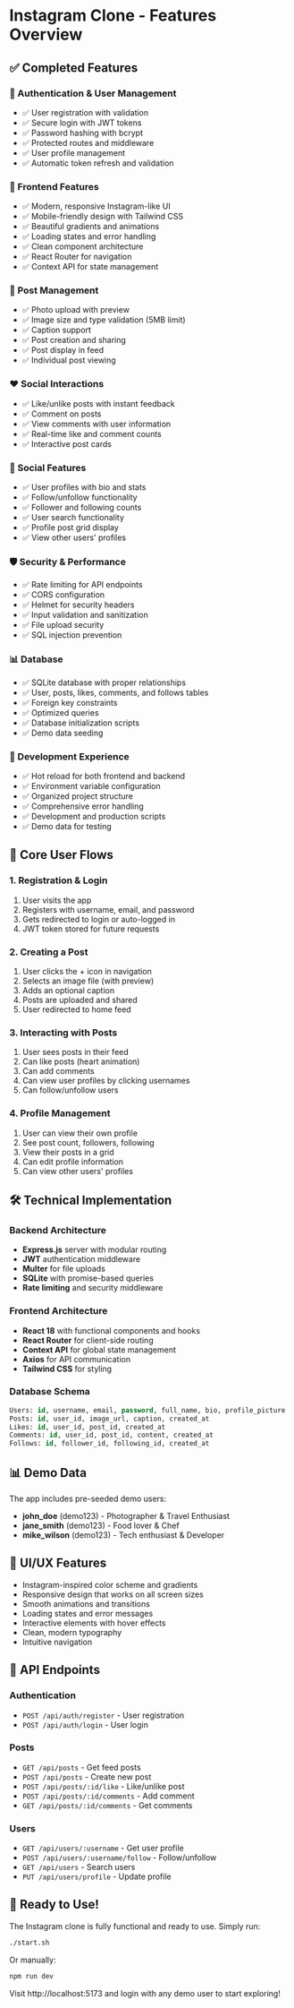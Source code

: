 # Instagram Clone - Features Overview

## ✅ Completed Features

### 🔐 Authentication & User Management
- ✅ User registration with validation
- ✅ Secure login with JWT tokens
- ✅ Password hashing with bcrypt
- ✅ Protected routes and middleware
- ✅ User profile management
- ✅ Automatic token refresh and validation

### 📱 Frontend Features
- ✅ Modern, responsive Instagram-like UI
- ✅ Mobile-friendly design with Tailwind CSS
- ✅ Beautiful gradients and animations
- ✅ Loading states and error handling
- ✅ Clean component architecture
- ✅ React Router for navigation
- ✅ Context API for state management

### 📸 Post Management
- ✅ Photo upload with preview
- ✅ Image size and type validation (5MB limit)
- ✅ Caption support
- ✅ Post creation and sharing
- ✅ Post display in feed
- ✅ Individual post viewing

### ❤️ Social Interactions
- ✅ Like/unlike posts with instant feedback
- ✅ Comment on posts
- ✅ View comments with user information
- ✅ Real-time like and comment counts
- ✅ Interactive post cards

### 👥 Social Features
- ✅ User profiles with bio and stats
- ✅ Follow/unfollow functionality
- ✅ Follower and following counts
- ✅ User search functionality
- ✅ Profile post grid display
- ✅ View other users' profiles

### 🛡️ Security & Performance
- ✅ Rate limiting for API endpoints
- ✅ CORS configuration
- ✅ Helmet for security headers
- ✅ Input validation and sanitization
- ✅ File upload security
- ✅ SQL injection prevention

### 📊 Database
- ✅ SQLite database with proper relationships
- ✅ User, posts, likes, comments, and follows tables
- ✅ Foreign key constraints
- ✅ Optimized queries
- ✅ Database initialization scripts
- ✅ Demo data seeding

### 🚀 Development Experience
- ✅ Hot reload for both frontend and backend
- ✅ Environment variable configuration
- ✅ Organized project structure
- ✅ Comprehensive error handling
- ✅ Development and production scripts
- ✅ Demo data for testing

## 🎯 Core User Flows

### 1. Registration & Login
1. User visits the app
2. Registers with username, email, and password
3. Gets redirected to login or auto-logged in
4. JWT token stored for future requests

### 2. Creating a Post
1. User clicks the + icon in navigation
2. Selects an image file (with preview)
3. Adds an optional caption
4. Posts are uploaded and shared
5. User redirected to home feed

### 3. Interacting with Posts
1. User sees posts in their feed
2. Can like posts (heart animation)
3. Can add comments
4. Can view user profiles by clicking usernames
5. Can follow/unfollow users

### 4. Profile Management
1. User can view their own profile
2. See post count, followers, following
3. View their posts in a grid
4. Can edit profile information
5. Can view other users' profiles

## 🛠️ Technical Implementation

### Backend Architecture
- **Express.js** server with modular routing
- **JWT** authentication middleware
- **Multer** for file uploads
- **SQLite** with promise-based queries
- **Rate limiting** and security middleware

### Frontend Architecture
- **React 18** with functional components and hooks
- **React Router** for client-side routing
- **Context API** for global state management
- **Axios** for API communication
- **Tailwind CSS** for styling

### Database Schema
```sql
Users: id, username, email, password, full_name, bio, profile_picture
Posts: id, user_id, image_url, caption, created_at
Likes: id, user_id, post_id, created_at
Comments: id, user_id, post_id, content, created_at
Follows: id, follower_id, following_id, created_at
```

## 📊 Demo Data

The app includes pre-seeded demo users:
- **john_doe** (demo123) - Photographer & Travel Enthusiast
- **jane_smith** (demo123) - Food lover & Chef  
- **mike_wilson** (demo123) - Tech enthusiast & Developer

## 🎨 UI/UX Features

- Instagram-inspired color scheme and gradients
- Responsive design that works on all screen sizes
- Smooth animations and transitions
- Loading states and error messages
- Interactive elements with hover effects
- Clean, modern typography
- Intuitive navigation

## 🔄 API Endpoints

### Authentication
- `POST /api/auth/register` - User registration
- `POST /api/auth/login` - User login

### Posts
- `GET /api/posts` - Get feed posts
- `POST /api/posts` - Create new post
- `POST /api/posts/:id/like` - Like/unlike post
- `POST /api/posts/:id/comments` - Add comment
- `GET /api/posts/:id/comments` - Get comments

### Users
- `GET /api/users/:username` - Get user profile
- `POST /api/users/:username/follow` - Follow/unfollow
- `GET /api/users` - Search users
- `PUT /api/users/profile` - Update profile

## 🎯 Ready to Use!

The Instagram clone is fully functional and ready to use. Simply run:

```bash
./start.sh
```

Or manually:

```bash
npm run dev
```

Visit http://localhost:5173 and login with any demo user to start exploring!